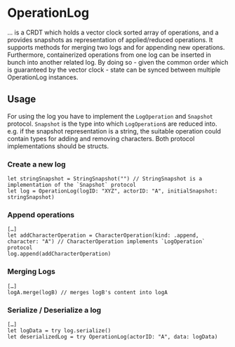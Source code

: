 # OperationLog

… is a CRDT which holds a vector clock sorted array of operations, and a provides snapshots as representation of applied/reduced operations. It supports methods for merging two logs and for appending new operations. Furthermore, containerized operations from one log can be inserted in bunch into another related log. By doing so - given the common order which is guaranteed by the vector clock - state can be synced between multiple OperationLog instances.

## Usage

For using the log you have to implement the `LogOperation` and `Snapshot` protocol. `Snapshot` is the type into which `LogOperation`s are reduced into. e.g. if the snapshot representation is a string, the suitable operation could contain types for adding and removing characters. Both protocol implementations should be structs. 

### Create a new log
```
let stringSnapshot = StringSnapshot("") // StringSnapshot is a implementation of the `Snapshot` protocol
let log = OperationLog(logID: "XYZ", actorID: "A", initialSnapshot: stringSnapshot)
```

### Append operations
```
[…]
let addCharacterOperation = CharacterOperation(kind: .append, character: "A") // CharacterOperation implements `LogOperation` protocol
log.append(addCharacterOperation)
```

### Merging Logs
```
[…]
logA.merge(logB) // merges logB's content into logA
```

### Serialize / Deserialize a log
```
[…]
let logData = try log.serialize()
let deserializedLog = try OperationLog(actorID: "A", data: logData)
```
